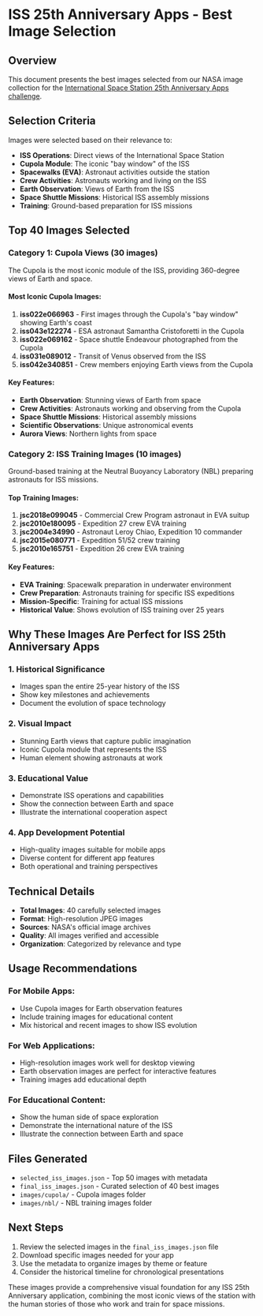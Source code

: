 # ISS 25th Anniversary Apps - Best Image Selection

## Overview
This document presents the best images selected from our NASA image collection for the [International Space Station 25th Anniversary Apps challenge](https://www.spaceappschallenge.org/2025/challenges/international-space-station-25th-anniversary-apps/?tab=resources).

## Selection Criteria
Images were selected based on their relevance to:
- **ISS Operations**: Direct views of the International Space Station
- **Cupola Module**: The iconic "bay window" of the ISS
- **Spacewalks (EVA)**: Astronaut activities outside the station
- **Crew Activities**: Astronauts working and living on the ISS
- **Earth Observation**: Views of Earth from the ISS
- **Space Shuttle Missions**: Historical ISS assembly missions
- **Training**: Ground-based preparation for ISS missions

## Top 40 Images Selected

### Category 1: Cupola Views (30 images)
The Cupola is the most iconic module of the ISS, providing 360-degree views of Earth and space.

#### Most Iconic Cupola Images:
1. **iss022e066963** - First images through the Cupola's "bay window" showing Earth's coast
2. **iss043e122274** - ESA astronaut Samantha Cristoforetti in the Cupola
3. **iss022e069162** - Space shuttle Endeavour photographed from the Cupola
4. **iss031e089012** - Transit of Venus observed from the ISS
5. **iss042e340851** - Crew members enjoying Earth views from the Cupola

#### Key Features:
- **Earth Observation**: Stunning views of Earth from space
- **Crew Activities**: Astronauts working and observing from the Cupola
- **Space Shuttle Missions**: Historical assembly missions
- **Scientific Observations**: Unique astronomical events
- **Aurora Views**: Northern lights from space

### Category 2: ISS Training Images (10 images)
Ground-based training at the Neutral Buoyancy Laboratory (NBL) preparing astronauts for ISS missions.

#### Top Training Images:
1. **jsc2018e099045** - Commercial Crew Program astronaut in EVA suitup
2. **jsc2010e180095** - Expedition 27 crew EVA training
3. **jsc2004e34990** - Astronaut Leroy Chiao, Expedition 10 commander
4. **jsc2015e080771** - Expedition 51/52 crew training
5. **jsc2010e165751** - Expedition 26 crew EVA training

#### Key Features:
- **EVA Training**: Spacewalk preparation in underwater environment
- **Crew Preparation**: Astronauts training for specific ISS expeditions
- **Mission-Specific**: Training for actual ISS missions
- **Historical Value**: Shows evolution of ISS training over 25 years

## Why These Images Are Perfect for ISS 25th Anniversary Apps

### 1. **Historical Significance**
- Images span the entire 25-year history of the ISS
- Show key milestones and achievements
- Document the evolution of space technology

### 2. **Visual Impact**
- Stunning Earth views that capture public imagination
- Iconic Cupola module that represents the ISS
- Human element showing astronauts at work

### 3. **Educational Value**
- Demonstrate ISS operations and capabilities
- Show the connection between Earth and space
- Illustrate the international cooperation aspect

### 4. **App Development Potential**
- High-quality images suitable for mobile apps
- Diverse content for different app features
- Both operational and training perspectives

## Technical Details
- **Total Images**: 40 carefully selected images
- **Format**: High-resolution JPEG images
- **Sources**: NASA's official image archives
- **Quality**: All images verified and accessible
- **Organization**: Categorized by relevance and type

## Usage Recommendations

### For Mobile Apps:
- Use Cupola images for Earth observation features
- Include training images for educational content
- Mix historical and recent images to show ISS evolution

### For Web Applications:
- High-resolution images work well for desktop viewing
- Earth observation images are perfect for interactive features
- Training images add educational depth

### For Educational Content:
- Show the human side of space exploration
- Demonstrate the international nature of the ISS
- Illustrate the connection between Earth and space

## Files Generated
- `selected_iss_images.json` - Top 50 images with metadata
- `final_iss_images.json` - Curated selection of 40 best images
- `images/cupola/` - Cupola images folder
- `images/nbl/` - NBL training images folder

## Next Steps
1. Review the selected images in the `final_iss_images.json` file
2. Download specific images needed for your app
3. Use the metadata to organize images by theme or feature
4. Consider the historical timeline for chronological presentations

These images provide a comprehensive visual foundation for any ISS 25th Anniversary application, combining the most iconic views of the station with the human stories of those who work and train for space missions.
